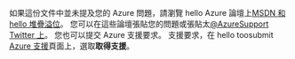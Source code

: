 如果這份文件中並未提及您的 Azure 問題，請瀏覽 hello Azure 論壇上[MSDN 和 hello 堆疊溢位](https://azure.microsoft.com/support/forums/)。 您可以在這些論壇張貼您的問題或張貼太[@AzureSupport Twitter 上](https://twitter.com/AzureSupport)。 您也可以提交 Azure 支援要求。 支援要求，在 hello toosubmit [Azure 支援](https://azure.microsoft.com/support/options/)頁面上，選取**取得支援**。

